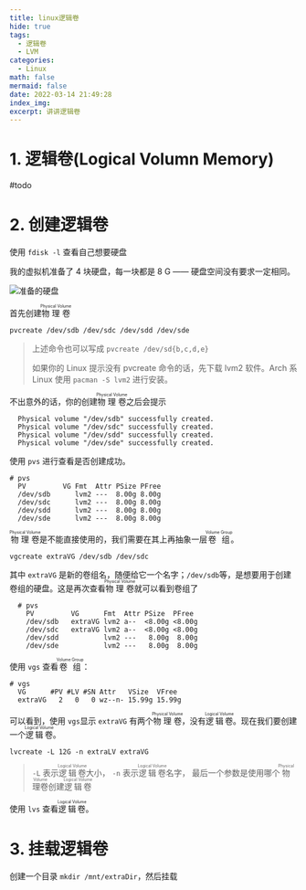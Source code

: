 ```yaml
---
title: linux逻辑卷
hide: true
tags:
  - 逻辑卷
  - LVM
categories:
  - Linux
math: false
mermaid: false
date: 2022-03-14 21:49:28
index_img:
excerpt: 讲讲逻辑卷
---
```


# 1. 逻辑卷(Logical Volumn Memory)

#todo

# 2. 创建逻辑卷

使用 `fdisk -l` 查看自己想要硬盘

我的虚拟机准备了 4 块硬盘，每一块都是 8 G —— 硬盘空间没有要求一定相同。

![准备的硬盘](https://cdn.jsdelivr.net/gh/chunshuyumao/202203bf@master/202203142154199.png)

首先创建<ruby>物理卷<rt>Physical Volume</rt></ruby>

```shell
pvcreate /dev/sdb /dev/sdc /dev/sdd /dev/sde
```

> 上述命令也可以写成 `pvcreate /dev/sd{b,c,d,e}`
>
> 如果你的 Linux 提示没有 pvcreate 命令的话，先下载 lvm2 软件。Arch 系 Linux 使用 `pacman -S lvm2` 进行安装。

不出意外的话，你的创建<ruby>物理卷<rt>Physical Volume</rt></ruby>之后会提示

```shell
  Physical volume "/dev/sdb" successfully created.
  Physical volume "/dev/sdc" successfully created.
  Physical volume "/dev/sdd" successfully created.
  Physical volume "/dev/sde" successfully created.
```

使用 `pvs` 进行查看是否创建成功。

```shell
# pvs
  PV         VG Fmt  Attr PSize PFree
  /dev/sdb      lvm2 ---  8.00g 8.00g
  /dev/sdc      lvm2 ---  8.00g 8.00g
  /dev/sdd      lvm2 ---  8.00g 8.00g
  /dev/sde      lvm2 ---  8.00g 8.00g
```

<ruby>物理卷<rt>Physical Volume</rt></ruby>是不能直接使用的，我们需要在其上再抽象一层<ruby>卷组<rt>Volume Group</rt></ruby>。

```shell
vgcreate extraVG /dev/sdb /dev/sdc
```

其中 `extraVG` 是新的卷组名，随便给它一个名字；`/dev/sdb`等，是想要用于创建卷组的硬盘。这是再次查看<ruby>物理卷<rt>Physical Volume</rt></ruby>就可以看到卷组了

```shell
  # pvs
    PV         VG      Fmt  Attr PSize  PFree 
    /dev/sdb   extraVG lvm2 a--  <8.00g <8.00g
    /dev/sdc   extraVG lvm2 a--  <8.00g <8.00g
    /dev/sdd           lvm2 ---   8.00g  8.00g
    /dev/sde           lvm2 ---   8.00g  8.00g
```

使用 `vgs` 查看<ruby>卷组<rt>Volume Group</rt></ruby>：

```shell
# vgs
  VG      #PV #LV #SN Attr   VSize  VFree 
  extraVG   2   0   0 wz--n- 15.99g 15.99g
```

可以看到，使用 `vgs`显示 `extraVG` 有两个<ruby>物理卷<rt>Physical Volume</rt></ruby>，没有<ruby>逻辑卷<rt>Logical Volume</rt></ruby>。现在我们要创建一个<ruby>逻辑卷<rt>Logical Volume</rt></ruby>。

```shell
lvcreate -L 12G -n extraLV extraVG
```

> `-L` 表示<ruby>逻辑卷<rt>Logical Volume</rt></ruby>大小，
> `-n` 表示<ruby>逻辑卷<rt>Logical Volume</rt></ruby>名字，
> 最后一个参数是使用哪个<ruby>物理卷<rt>Physical Volume</rt></ruby>创建<ruby>逻辑卷<rt>Logical Volume</rt></ruby>

使用 `lvs` 查看<ruby>逻辑卷<rt>Logical Volume</rt></ruby>。

# 3. 挂载逻辑卷

创建一个目录 `mkdir /mnt/extraDir`，然后挂载

